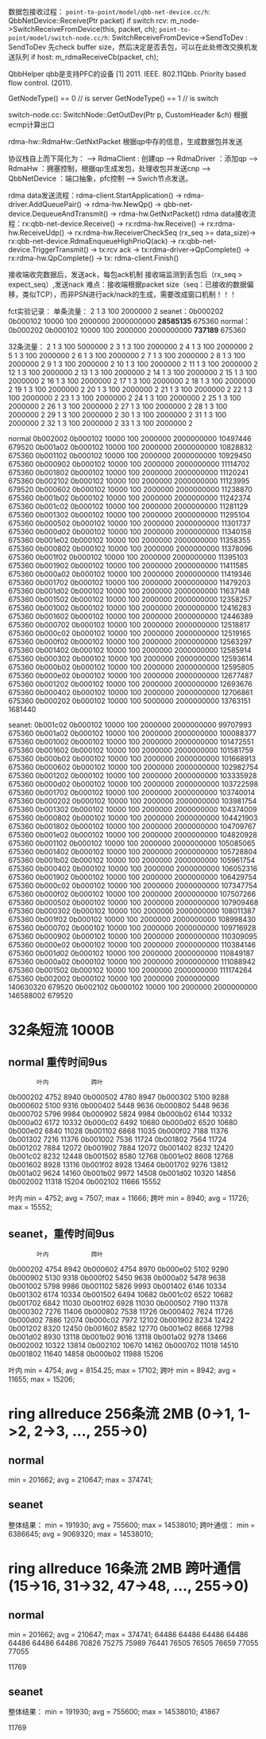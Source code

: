 数据包接收过程：
`point-to-point/model/qbb-net-device.cc/h`: 
    QbbNetDevice::Receive(Ptr<Packet> packet)
        if switch rcv:
            m_node->SwitchReceiveFromDevice(this, packet, ch);
            `point-to-point/model/switch-node.cc/h`: 
                SwitchReceiveFromDevice->SendToDev : SendToDev 先check buffer size，然后决定是否丢包，可以在此处修改交换机发送队列
        if host:
            m_rdmaReceiveCb(packet, ch);




QbbHelper qbb是支持PFC的设备
[1] 2011. IEEE. 802.11Qbb. Priority based flow control. (2011).

GetNodeType() == 0 // is server
GetNodeType() == 1 // is switch

switch-node.cc: SwitchNode::GetOutDev(Ptr<const Packet> p, CustomHeader &ch) 根据ecmp计算出口

rdma-hw::RdmaHw::GetNxtPacket 根据qp中存的信息，生成数据包并发送

协议栈自上而下简化为：
--> RdmaClient : 创建qp
--> RdmaDriver ：添加qp
--> RdmaHw ：拥塞控制，根据qp生成发包，处理收包并发送cnp
--> QbbNetDevice ：端口抽象，pfc控制
--> Swich节点发送。

rdma data发送流程：rdma-client.StartApplication() -> rdma-driver.AddQueuePair() -> rdma-hw.NewQp() -> qbb-net-device.DequeueAndTransmit() -> rdma-hw.GetNxtPacket()
rdma data接收流程：rx:qbb-net-device.Receive() -> rx:rdma-hw.Receive() -> rx:rdma-hw.ReceiveUdp() -> rx:rdma-hw.ReceiverCheckSeq (rx_seq >= data_size)-> rx:qbb-net-device.RdmaEnqueueHighPrioQ(ack) -> rx:qbb-net-device.TriggerTransmit() -> tx:rcv ack -> tx:rdma-driver->QpComplete() -> rx:rdma-hw.QpComplete()
-> tx: rdma-client.Finish()

接收端收完数据后，发送ack，每包ack机制
接收端监测到丢包后（rx_seq > expect_seq）,发送nack
难点：接收端根据packet size（seq：已接收的数据偏移，类似TCP），而非PSN进行ack/nack的生成，需要改成窗口机制！！！


fct实验记录：
单条流量：
2 1 3 100 2000000 2
seanet：0b000202 0b000102 10000 100 2000000 2000000000 **28585135** 675360
normal：0b000202 0b000102 10000 100 2000000 2000000000 **737189** 675360

32条流量：
2 1 3 100 5000000 2
3 1 3 100 2000000 2
4 1 3 100 2000000 2
5 1 3 100 2000000 2
6 1 3 100 2000000 2
7 1 3 100 2000000 2
8 1 3 100 2000000 2
9 1 3 100 2000000 2
10 1 3 100 2000000 2
11 1 3 100 2000000 2
12 1 3 100 2000000 2
13 1 3 100 2000000 2
14 1 3 100 2000000 2
15 1 3 100 2000000 2
16 1 3 100 2000000 2
17 1 3 100 2000000 2
18 1 3 100 2000000 2
19 1 3 100 2000000 2
20 1 3 100 2000000 2
21 1 3 100 2000000 2
22 1 3 100 2000000 2
23 1 3 100 2000000 2
24 1 3 100 2000000 2
25 1 3 100 2000000 2
26 1 3 100 2000000 2
27 1 3 100 2000000 2
28 1 3 100 2000000 2
29 1 3 100 2000000 2
30 1 3 100 2000000 2
31 1 3 100 2000000 2
32 1 3 100 2000000 2
33 1 3 100 2000000 2

normal
0b002002 0b000102 10000 100 2000000 2000000000 10497446 679520
0b001a02 0b000102 10000 100 2000000 2000000000 10828832 675360
0b001102 0b000102 10000 100 2000000 2000000000 10929450 675360
0b000902 0b000102 10000 100 2000000 2000000000 11114702 675360
0b001802 0b000102 10000 100 2000000 2000000000 11120241 675360
0b002102 0b000102 10000 100 2000000 2000000000 11123995 679520
0b000602 0b000102 10000 100 2000000 2000000000 11238870 675360
0b001b02 0b000102 10000 100 2000000 2000000000 11242374 675360
0b001c02 0b000102 10000 100 2000000 2000000000 11281129 675360
0b001302 0b000102 10000 100 2000000 2000000000 11295104 675360
0b000502 0b000102 10000 100 2000000 2000000000 11301737 675360
0b000d02 0b000102 10000 100 2000000 2000000000 11340158 675360
0b001e02 0b000102 10000 100 2000000 2000000000 11358355 675360
0b000802 0b000102 10000 100 2000000 2000000000 11378096 675360
0b001f02 0b000102 10000 100 2000000 2000000000 11395103 675360
0b001902 0b000102 10000 100 2000000 2000000000 11411585 675360
0b000a02 0b000102 10000 100 2000000 2000000000 11419346 675360
0b001702 0b000102 10000 100 2000000 2000000000 11479203 675360
0b001d02 0b000102 10000 100 2000000 2000000000 11637148 675360
0b001502 0b000102 10000 100 2000000 2000000000 12358257 675360
0b001002 0b000102 10000 100 2000000 2000000000 12416283 675360
0b001602 0b000102 10000 100 2000000 2000000000 12446389 675360
0b000702 0b000102 10000 100 2000000 2000000000 12518817 675360
0b000c02 0b000102 10000 100 2000000 2000000000 12519165 675360
0b000f02 0b000102 10000 100 2000000 2000000000 12563297 675360
0b001402 0b000102 10000 100 2000000 2000000000 12585914 675360
0b000302 0b000102 10000 100 2000000 2000000000 12593614 675360
0b000b02 0b000102 10000 100 2000000 2000000000 12595805 675360
0b000e02 0b000102 10000 100 2000000 2000000000 12677487 675360
0b001202 0b000102 10000 100 2000000 2000000000 12693676 675360
0b000402 0b000102 10000 100 2000000 2000000000 12706861 675360
0b000202 0b000102 10000 100 5000000 2000000000 13763151 1681440


seanet:
0b001c02 0b000102 10000 100 2000000 2000000000 99707993 675360
0b001a02 0b000102 10000 100 2000000 2000000000 100088377 675360
0b001002 0b000102 10000 100 2000000 2000000000 101472551 675360
0b001602 0b000102 10000 100 2000000 2000000000 101581759 675360
0b000b02 0b000102 10000 100 2000000 2000000000 101668913 675360
0b000602 0b000102 10000 100 2000000 2000000000 102982754 675360
0b001202 0b000102 10000 100 2000000 2000000000 103335928 675360
0b000d02 0b000102 10000 100 2000000 2000000000 103722598 675360
0b001702 0b000102 10000 100 2000000 2000000000 103740014 675360
0b000202 0b000102 10000 100 2000000 2000000000 103981754 675360
0b001302 0b000102 10000 100 2000000 2000000000 104374009 675360
0b000802 0b000102 10000 100 2000000 2000000000 104421903 675360
0b001802 0b000102 10000 100 2000000 2000000000 104709767 675360
0b001e02 0b000102 10000 100 2000000 2000000000 104820928 675360
0b001102 0b000102 10000 100 2000000 2000000000 105085065 675360
0b001402 0b000102 10000 100 2000000 2000000000 105728804 675360
0b001b02 0b000102 10000 100 2000000 2000000000 105961754 675360
0b000402 0b000102 10000 100 2000000 2000000000 106052316 675360
0b001902 0b000102 10000 100 2000000 2000000000 106429754 675360
0b000c02 0b000102 10000 100 2000000 2000000000 107347754 675360
0b000f02 0b000102 10000 100 2000000 2000000000 107507266 675360
0b000502 0b000102 10000 100 2000000 2000000000 107909468 675360
0b000302 0b000102 10000 100 2000000 2000000000 108011387 675360
0b001f02 0b000102 10000 100 2000000 2000000000 108998430 675360
0b000702 0b000102 10000 100 2000000 2000000000 109716928 675360
0b000902 0b000102 10000 100 2000000 2000000000 110309095 675360
0b000e02 0b000102 10000 100 2000000 2000000000 110384146 675360
0b001d02 0b000102 10000 100 2000000 2000000000 110849187 675360
0b000a02 0b000102 10000 100 2000000 2000000000 111088942 675360
0b001502 0b000102 10000 100 2000000 2000000000 111174264 675360
0b002002 0b000102 10000 100 2000000 2000000000 140630320 679520
0b002102 0b000102 10000 100 2000000 2000000000 146588002 679520


# 32条短流 1000B
## normal   重传时间9us  
            叶内            跨叶
0b000202    4752            8940
0b000502    4780            8947
0b000302    5100            9288
0b000602    5100            9316
0b000402    5448            9636
0b000802    5448            9636
0b000702    5796            9984
0b000902    5824            9984
0b000b02    6144            10332
0b000a02    6172            10332
0b000c02    6492            10680
0b000d02    6520            10680
0b000e02    6840            11028
0b001102    6868            11035
0b000f02    7188            11376
0b001302    7216            11376
0b001002    7536            11724
0b001802    7564            11724
0b001202    7884            12072
0b001902    7884            12072
0b001402    8232            12420
0b001c02    8232            12448
0b001502    8580            12768
0b001e02    8608            12768
0b001602    8928            13116
0b001f02    8928            13464
0b001702    9276            13812
0b001a02    9624            14160
0b001b02    9972            14508
0b001d02    10320           14856
0b002002    11318           15204
0b002102    11666           15552

叶内 min = 4752; avg = 7507; max = 11666;
跨叶 min = 8940; avg = 11726; max = 15552;

## seanet，重传时间9us  
            叶内            跨叶
0b000202    4754            8942
0b000602    4754            8970
0b000e02    5102            9290
0b000902    5130            9318
0b000f02    5450            9638
0b000a02    5478            9638
0b001002    5798            9986
0b001102    5826            9993
0b001402    6146            10334
0b001302    6174            10334
0b001502    6494            10682
0b001c02    6522            10682
0b001702    6842            11030
0b001f02    6928            11030
0b000502    7190            11378
0b000302    7276            11406
0b000802    7538            11726
0b000402    7624            11726
0b000d02    7886            12074
0b000c02    7972            12102
0b001902    8234            12422
0b001202    8320            12450
0b001602    8582            12770
0b001e02    8668            12798
0b001d02    8930            13118
0b001b02    9016            13118
0b001a02    9278            13466
0b002002    10322           13814
0b002102    10670           14162
0b000702    11018           14510
0b001802    11640           14858
0b000b02    11988           15206

叶内 min = 4754; avg = 8154.25; max = 17102;
跨叶 min = 8942; avg = 11655; max = 15206;

# ring allreduce 256条流 2MB (0->1, 1->2, 2->3, ..., 255->0)
## normal
min = 201662; avg = 210647; max = 374741;

## seanet
整体结果：
min = 191930; avg = 755600; max = 14538010;
跨叶通信：
min = 6386645; avg = 9069320; max = 14538010;


# ring allreduce 16条流 2MB 跨叶通信(15->16, 31->32, 47->48, ..., 255->0)
## normal
min = 201662; avg = 210647; max = 374741;
64486
64486
64486
64486
64486
64486
64486
70826
75275
75989
76441
76505
76505
76659
77055
77055

11769
## seanet
整体结果：
min = 191930; avg = 755600; max = 14538010;
41867

11769